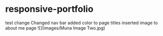 # responsive-portfolio
test change
Changed nav bar 
added color to page titles
inserted image to about me page 
![](images/Muna Image Two.jpg) 